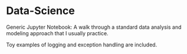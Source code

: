 # Data-Science

Generic Jupyter Notebook: A walk through a standard data analysis and modeling approach that I usually practice.

Toy examples of logging and exception handling are included.
